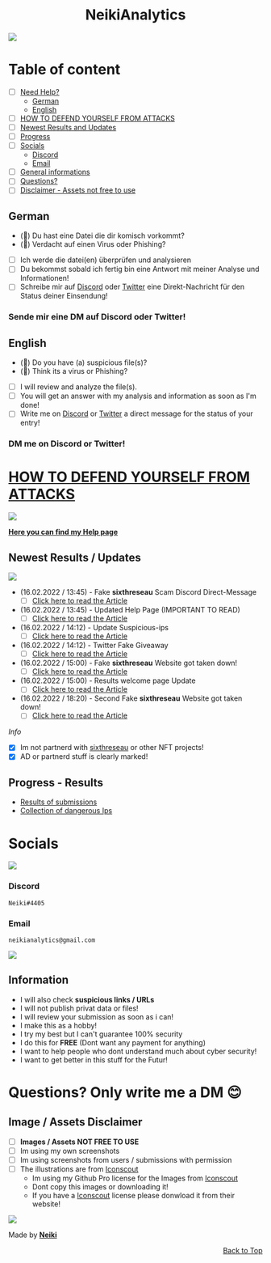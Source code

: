 <h1 align="center">NeikiAnalytics</h1>

[![](https://github.com/NeikiDev/NeikiAnalytics/blob/main/assets/antivirus-fight-with-hackers.png)](#image--assets-disclaimer)

# Table of content

- [ ] [Need Help?](https://github.com/NeikiDev/NeikiAnalytics#neikianalytics)
    - [German](https://github.com/NeikiDev/NeikiAnalytics#german)
    - [English](https://github.com/NeikiDev/NeikiAnalytics#english)
- [ ] [HOW TO DEFEND YOURSELF FROM ATTACKS](https://github.com/NeikiDev/NeikiAnalytics#how-to-defend-yourself-from-attacks)
- [ ] [Newest Results and Updates](https://github.com/NeikiDev/NeikiAnalytics#newest-results--updates)
- [ ] [Progress](https://github.com/NeikiDev/NeikiAnalytics#progress---results)
- [ ] [Socials](https://github.com/NeikiDev/NeikiAnalytics#socials)    
    - [Discord](https://github.com/NeikiDev/NeikiAnalytics#discord)
    - [Email](https://github.com/NeikiDev/NeikiAnalytics#email)
- [ ] [General informations](https://github.com/NeikiDev/NeikiAnalytics#information)
- [ ] [Questions?](https://github.com/NeikiDev/NeikiAnalytics#questions-only-write-me-a-dm-)
- [ ] [Disclaimer - Assets not free to use](https://github.com/NeikiDev/NeikiAnalytics#image--assets-disclaimer)

## German 

* (🔎) Du hast eine Datei die dir komisch vorkommt? 
* (🔎) Verdacht auf einen Virus oder Phishing? 

- [ ] Ich werde die datei(en) überprüfen und analysieren
- [ ] Du bekommst sobald ich fertig bin eine Antwort mit meiner Analyse und Informationen!
- [ ] Schreibe mir auf [Discord](https://discord.com/users/416999341006520321) oder [Twitter](https://twitter.com/neiki__) eine Direkt-Nachricht für den Status deiner Einsendung!

### Sende mir eine DM auf Discord oder Twitter!

## English 

* (🔎) Do you have (a) suspicious file(s)?
* (🔎) Think its a virus or Phishing? 

- [ ] I will review and analyze the file(s).
- [ ] You will get an answer with my analysis and information as soon as I'm done!
- [ ] Write me on [Discord](https://discord.com/users/416999341006520321) or [Twitter](https://twitter.com/neiki__) a direct message for the status of your entry!

### DM me on Discord or Twitter!

# [HOW TO DEFEND YOURSELF FROM ATTACKS](https://github.com/NeikiDev/NeikiAnalytics/blob/main/help.md)

[![](https://github.com/NeikiDev/NeikiAnalytics/blob/main/assets/testing.png)](#image--assets-disclaimer)

**[Here you can find my Help page](https://github.com/NeikiDev/NeikiAnalytics/blob/main/help.md)**

## Newest Results / Updates

[![](https://github.com/NeikiDev/NeikiAnalytics/blob/main/assets/robots-doing-data-research.png)](#image--assets-disclaimer)

- (16.02.2022 / 13:45) - Fake **sixthreseau** Scam Discord Direct-Message
    - [ ] [Click here to read the Article](https://github.com/NeikiDev/NeikiAnalytics/blob/main/results/nfts-scam/dc-scam-sixthreseau%231.md)   
- (16.02.2022 / 13:45) - Updated Help Page (IMPORTANT TO READ)
    - [ ] [Click here to read the Article](https://github.com/NeikiDev/NeikiAnalytics/blob/main/help.md)   
- (16.02.2022 / 14:12) - Update Suspicious-ips
    - [ ] [Click here to read the Article](https://github.com/NeikiDev/NeikiAnalytics/tree/main/suspicious-ips)   
- (16.02.2022 / 14:12) - Twitter Fake Giveaway 
    - [ ] [Click here to read the Article](https://github.com/NeikiDev/NeikiAnalytics/blob/main/results/phishing/twitter-fakeGiveaway-group%231.md)   
- (16.02.2022 / 15:00) - Fake **sixthreseau** Website got taken down!
    - [ ] [Click here to read the Article](https://github.com/NeikiDev/NeikiAnalytics/blob/main/results/nfts-scam/dc-scam-sixthreseau%232.md)   
- (16.02.2022 / 15:00) - Results welcome page Update
    - [ ] [Click here to read the Article](https://github.com/NeikiDev/NeikiAnalytics/tree/main/results)
- (16.02.2022 / 18:20) - Second Fake **sixthreseau** Website got taken down! 
    - [ ] [Click here to read the Article](https://github.com/NeikiDev/NeikiAnalytics/blob/main/results/nfts-scam/dc-scam-sixthreseau%232.md)   

*Info*
- [x] Im not partnerd with [sixthreseau](https://twitter.com/sixthreseau) or other NFT projects! 
- [x] AD or partnerd stuff is clearly marked! 

## Progress - Results

- [Results of submissions](https://github.com/NeikiDev/NeikiAnalytics/tree/main/results)
- [Collection of dangerous Ips](https://github.com/NeikiDev/NeikiAnalytics/tree/main/suspicious-ips)

# Socials

[![](https://github.com/NeikiDev/NeikiAnalytics/blob/main/assets/design-and-development-process.png)](#image--assets-disclaimer)

### Discord
```
Neiki#4405 
```

### Email
```
neikianalytics@gmail.com 
```

[![](https://github.com/NeikiDev/NeikiAnalytics/blob/main/assets/banner.png)](#image--assets-disclaimer)

## Information
- I will also check **suspicious links / URLs**
- I will not publish privat data or files!
- I will review your submission as soon as i can!
- I make this as a hobby!
- I try my best but I can't guarantee 100% security
- I do this for **FREE** (Dont want any payment for anything)
- I want to help people who dont understand much about cyber security!
- I want to get better in this stuff for the Futur!
# Questions? Only write me a DM 😊

## Image / Assets Disclaimer

- [ ] **Images / Assets NOT FREE TO USE**
- [ ] Im using my own screenshots
- [ ] Im using screenshots from users / submissions with permission
- [ ] The illustrations are from [Iconscout](https://iconscout.com/) 
    - Im using my Github Pro license for the Images from [Iconscout](https://iconscout.com/) 
    - Dont copy this images or downloading it!
    - If you have a [Iconscout](https://iconscout.com/) license please donwload it from their website!

[![](https://github.com/NeikiDev/NeikiAnalytics/blob/main/assets/stickman-showing-stop-sign.png)](#image--assets-disclaimer)

Made by **[Neiki](https://github.com/neikidev)** <p align="right">[Back to Top](https://github.com/neikidev/neikianalytics#neikianalytics)</p>